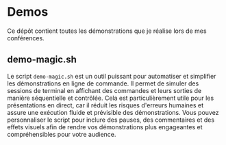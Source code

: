 # Demos

Ce dépôt contient toutes les démonstrations que je réalise lors de mes conférences.

## demo-magic.sh

Le script `demo-magic.sh` est un outil puissant pour automatiser et simplifier les démonstrations en ligne de commande. Il permet de simuler des sessions de terminal en affichant des commandes et leurs sorties de manière séquentielle et contrôlée. Cela est particulièrement utile pour les présentations en direct, car il réduit les risques d'erreurs humaines et assure une exécution fluide et prévisible des démonstrations. Vous pouvez personnaliser le script pour inclure des pauses, des commentaires et des effets visuels afin de rendre vos démonstrations plus engageantes et compréhensibles pour votre audience.
